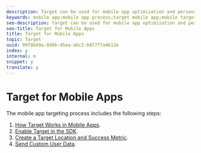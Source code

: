 ```yaml
---
description: Target can be used for mobile app optimization and personalization
keywords: mobile app;mobile app process;target mobile app;mobile target locations;mobile app success metrics
seo-description: Target can be used for mobile app optimization and personalization
seo-title: Target for Mobile Apps
title: Target for Mobile Apps
topic: Target
uuid: 99f8b69a-0d8b-45ea-abc2-b8f7f7a4613e
index: y
internal: n
snippet: y
translate: y
---
```


# Target for Mobile Apps

The mobile app targeting process includes the following steps: 


1. [ How Target Works in Mobile Apps](c_mobile-how-target-works-mobile-apps.md#concept_6D18304659854571B7A5A71C33CD974C).
1. [ Enable Target in the SDK](t_mobile_enable_target_in_sdk.md#task_FCA99AD0785A44E995468776AE76FE91).
1. [ Create a Target Location and Success Metric](t_mobile-create-location-and-metric.md#task_A372B1C4C1814788BBBEE06259A0103B).
1. [ Send Custom User Data](t_mobile-custom-user-data.md#task_779D60C519C04109A6C1FFA1ACFBA59E).

